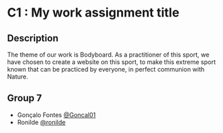 # C1 : My work assignment title

## Description
The theme of our work is Bodyboard. As a practitioner of this sport, we have chosen to create a website on this sport, to make this extreme sport known that can be practiced by everyone, in perfect communion with Nature.

 


## Group 7

* Gonçalo Fontes [@Goncal01](https://github.com/Goncal01)
* Ronilde [@ronilde](https://github.com/ronilde)

 

 



